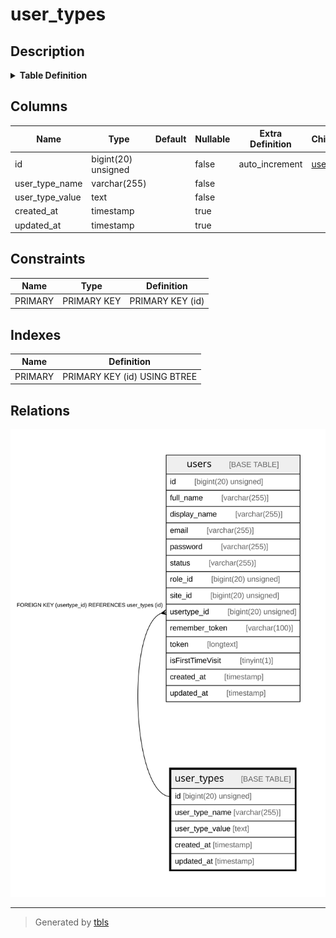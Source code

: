 # user_types

## Description

<details>
<summary><strong>Table Definition</strong></summary>

```sql
CREATE TABLE `user_types` (
  `id` bigint(20) unsigned NOT NULL AUTO_INCREMENT,
  `user_type_name` varchar(255) COLLATE utf8mb4_unicode_ci NOT NULL,
  `user_type_value` text COLLATE utf8mb4_unicode_ci NOT NULL,
  `created_at` timestamp NULL DEFAULT NULL,
  `updated_at` timestamp NULL DEFAULT NULL,
  PRIMARY KEY (`id`)
) ENGINE=InnoDB AUTO_INCREMENT=[Redacted by tbls] DEFAULT CHARSET=utf8mb4 COLLATE=utf8mb4_unicode_ci
```

</details>

## Columns

| Name | Type | Default | Nullable | Extra Definition | Children | Parents | Comment |
| ---- | ---- | ------- | -------- | ---------------- | -------- | ------- | ------- |
| id | bigint(20) unsigned |  | false | auto_increment | [users](users.md) |  |  |
| user_type_name | varchar(255) |  | false |  |  |  |  |
| user_type_value | text |  | false |  |  |  |  |
| created_at | timestamp |  | true |  |  |  |  |
| updated_at | timestamp |  | true |  |  |  |  |

## Constraints

| Name | Type | Definition |
| ---- | ---- | ---------- |
| PRIMARY | PRIMARY KEY | PRIMARY KEY (id) |

## Indexes

| Name | Definition |
| ---- | ---------- |
| PRIMARY | PRIMARY KEY (id) USING BTREE |

## Relations

![er](user_types.svg)

---

> Generated by [tbls](https://github.com/k1LoW/tbls)
